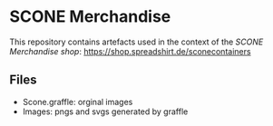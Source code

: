 # SCONE Merchandise

This repository contains artefacts used in the context of the *SCONE Merchandise shop*: https://shop.spreadshirt.de/sconecontainers


## Files

* Scone.graffle: orginal images
* Images: pngs and svgs generated by graffle

